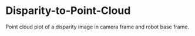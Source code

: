 # Disparity-to-Point-Cloud
Point cloud plot of a disparity image in camera frame and robot base frame.
